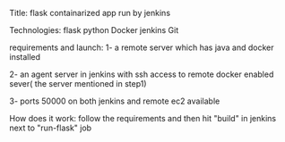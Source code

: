Title: flask containarized app run by jenkins 

Technologies: 
flask 
python 
Docker 
jenkins 
Git

requirements and launch: 
1- a remote server which  has java and docker installed 

2- an agent server in jenkins with ssh access to remote docker enabled sever( the server mentioned in step1)

3- ports 50000 on both jenkins and remote ec2 available 


How does it work:
follow the requirements and then hit "build" in jenkins next to "run-flask" job


